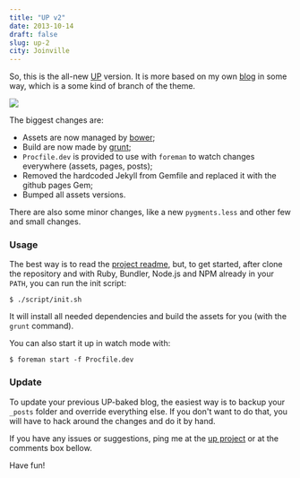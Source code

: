 ```yaml
---
title: "UP v2"
date: 2013-10-14
draft: false
slug: up-2
city: Joinville
---
```


So, this is the all-new [UP](http://github.com/caarlos0/up) version. It is more based on my own [blog](https://carlosbecker.com/) in some way, which is a some kind of branch of the theme.

![](/public/images/up-2/7e58d31e-4f3d-4a4c-b2d3-56face03b8a7.png)

The biggest changes are:

- Assets are now managed by [bower](http://bower.io/);
- Build are now made by [grunt](http://gruntjs.com/);
- `Procfile.dev` is provided to use with `foreman` to watch changes everywhere (assets, pages, posts);
- Removed the hardcoded Jekyll from Gemfile and replaced it with the github pages Gem;
- Bumped all assets versions.

There are also some minor changes, like a new `pygments.less` and other few and small changes.

### Usage

The best way is to read the [project readme](http://github.com/caarlos0/up), but, to get started, after clone the repository and with Ruby, Bundler, Node.js and NPM already in your `PATH`, you can run the init script:

```
$ ./script/init.sh
```

It will install all needed dependencies and build the assets for you (with the `grunt` command).

You can also start it up in watch mode with:

```
$ foreman start -f Procfile.dev
```

### Update

To update your previous UP-baked blog, the easiest way is to backup your `_posts` folder and override everything else. If you don't want to do that, you will have to hack around the changes and do it by hand.

If you have any issues or suggestions, ping me at the [up project](http://github.com/caarlos0/up) or at the comments box bellow.

Have fun!
